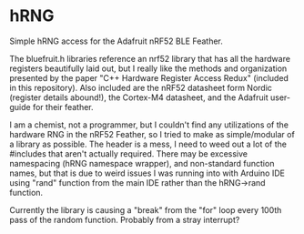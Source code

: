# hRNG
Simple hRNG access for the Adafruit nRF52 BLE Feather.

The bluefruit.h libraries reference an nrf52 library that has all the hardware registers beautifully laid out, but I really like the methods and organization presented by the paper "C++ Hardware Register Access Redux" (included in this repository).  Also included are the nRF52 datasheet form Nordic (register details abound!), the Cortex-M4 datasheet, and the Adafruit user-guide for their feather. 

I am a chemist, not a programmer, but I couldn't find any utilizations of the hardware RNG in the nRF52 Feather, so I tried to make as simple/modular of a library as possible.  The header is a mess, I need to weed out a lot of the #includes that aren't actually required.  There may be excessive namespacing (hRNG namespace wrapper), and non-standard function names, but that is due to weird issues I was running into with Arduino IDE using "rand" function from the main IDE rather than the hRNG->rand function.

Currently the library is causing a "break" from the "for" loop every 100th pass of the random function. Probably from a stray interrupt?
